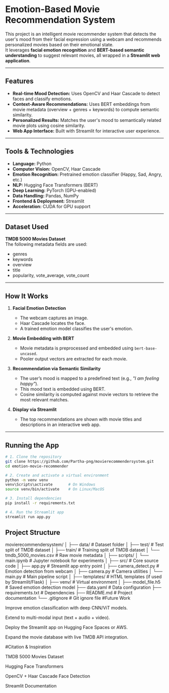 # Emotion-Based Movie Recommendation System

This project is an intelligent movie recommender system that detects the user's mood from their facial expression using a webcam and recommends personalized movies based on their emotional state.  
It leverages **facial emotion recognition** and **BERT-based semantic understanding** to suggest relevant movies, all wrapped in a **Streamlit web application**.

---

## Features

- **Real-time Mood Detection:** Uses OpenCV and Haar Cascade to detect faces and classify emotions.  
- **Context-Aware Recommendations:** Uses BERT embeddings from movie metadata (overview + genres + keywords) to compute semantic similarity.  
- **Personalized Results:** Matches the user's mood to semantically related movie plots using cosine similarity.  
- **Web App Interface:** Built with Streamlit for interactive user experience.  

---

## Tools & Technologies

- **Language:** Python  
- **Computer Vision:** OpenCV, Haar Cascade  
- **Emotion Recognition:** Pretrained emotion classifier (Happy, Sad, Angry, etc.)  
- **NLP:** Hugging Face Transformers (BERT)  
- **Deep Learning:** PyTorch (GPU-enabled)  
- **Data Handling:** Pandas, NumPy  
- **Frontend & Deployment:** Streamlit  
- **Acceleration:** CUDA for GPU support  

---

## Dataset Used

**TMDB 5000 Movies Dataset**  
The following metadata fields are used:  
- genres  
- keywords  
- overview  
- title  
- popularity, vote_average, vote_count  

---

## How It Works

1. **Facial Emotion Detection**  
   - The webcam captures an image.  
   - Haar Cascade locates the face.  
   - A trained emotion model classifies the user's emotion.  

2. **Movie Embedding with BERT**  
   - Movie metadata is preprocessed and embedded using `bert-base-uncased`.  
   - Pooler output vectors are extracted for each movie.  

3. **Recommendation via Semantic Similarity**  
   - The user’s mood is mapped to a predefined text (e.g., *"I am feeling happy"*).  
   - This mood text is embedded using BERT.  
   - Cosine similarity is computed against movie vectors to retrieve the most relevant matches.  

4. **Display via Streamlit**  
   - The top recommendations are shown with movie titles and descriptions in an interactive web app.  

---

## Running the App

```bash
# 1. Clone the repository
git clone https://github.com/Partha-png/movierecommendersystem.git
cd emotion-movie-recommender

# 2. Create and activate a virtual environment
python -m venv venv
venv\Scripts\activate       # On Windows
source venv/bin/activate    # On Linux/MacOS

# 3. Install dependencies
pip install -r requirements.txt

# 4. Run the Streamlit app
streamlit run app.py
```
## Project Structure
movierecommendersystem/
│
├── data/                         # Dataset folder
│   ├── test/                     # Test split of TMDB dataset
│   ├── train/                    # Training split of TMDB dataset
│   └── tmdb_5000_movies.csv      # Raw movie metadata
│
├── scripts/
│   └── main.ipynb                # Jupyter notebook for experiments
│
├── src/                          # Core source code
│   ├── app.py                    # Streamlit app entry point
│   ├── camera_detect.py          # Emotion detection from webcam
│   ├── camera.py                 # Camera utilities
│   └── main.py                   # Main pipeline script
│
├── templates/                    # HTML templates (if used by Streamlit/Flask)
│
├── venv/                         # Virtual environment
│
├── model_file.h5                 # Saved emotion detection model
├── data.yaml                     # Data configuration
├── requirements.txt              # Dependencies
├── README.md                     # Project documentation
└── .gitignore                    # Git ignore file
#Future Work

Improve emotion classification with deep CNN/ViT models.

Extend to multi-modal input (text + audio + video).

Deploy the Streamlit app on Hugging Face Spaces or AWS.

Expand the movie database with live TMDB API integration.

#Citation & Inspiration

TMDB 5000 Movies Dataset

Hugging Face Transformers

OpenCV + Haar Cascade Face Detection

Streamlit Documentation
